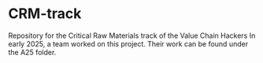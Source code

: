# CRM-track
Repository for the Critical Raw Materials track of the Value Chain Hackers
In early 2025, a team worked on this project. Their work can be found under the A25 folder.
